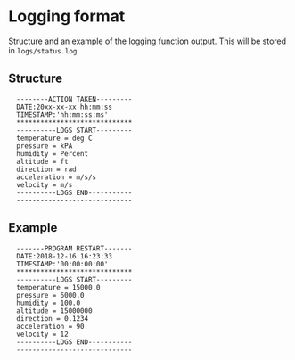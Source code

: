 # Logging format
Structure and an example of the logging function output. This will be stored in `logs/status.log`
## Structure
```
  --------ACTION TAKEN---------
  DATE:20xx-xx-xx hh:mm:ss
  TIMESTAMP:'hh:mm:ss:ms'
  *****************************
  ----------LOGS START---------
  temperature = deg C
  pressure = kPA
  humidity = Percent
  altitude = ft
  direction = rad
  acceleration = m/s/s
  velocity = m/s
  ----------LOGS END-----------
  -----------------------------
```
## Example
```
  -------PROGRAM RESTART-------
  DATE:2018-12-16 16:23:33
  TIMESTAMP:'00:00:00:00'
  *****************************
  ----------LOGS START---------
  temperature = 15000.0
  pressure = 6000.0
  humidity = 100.0
  altitude = 15000000
  direction = 0.1234
  acceleration = 90
  velocity = 12
  ----------LOGS END-----------
  -----------------------------
```
